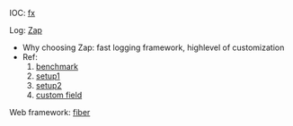 IOC: [fx](https://github.com/uber-go/fx)



Log: [Zap](https://github.com/uber-go/zap)

+ Why choosing Zap: fast logging framework, highlevel of customization
+ Ref: 
    1. [benchmark](https://betterstack.com/community/guides/logging/best-golang-logging-libraries/)
    2. [setup1](https://techmaster.vn/posts/36655/su-dung-uber-zap-thay-the-cho-logging-mac-dinh-cua-golang#toc-3-custom-logging)
    3. [setup2](https://betterstack.com/community/guides/logging/go/zap/)
    3. [custom field](https://stackoverflow.com/questions/51244871/how-to-add-new-columns-fields-to-a-zap-log-entry)
    
Web framework: [fiber](https://github.com/gofiber/fiber)